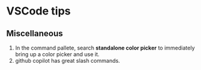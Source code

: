 
# VSCode tips

## Miscellaneous

1. In the command pallete, search **standalone color picker** to immediately bring up a color picker and use it. 
2. github copilot has great slash commands. 